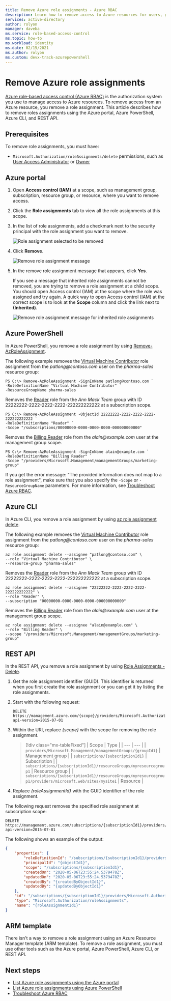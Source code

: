 ```yaml
---
title: Remove Azure role assignments - Azure RBAC
description: Learn how to remove access to Azure resources for users, groups, service principals, or managed identities using Azure portal, Azure PowerShell, Azure CLI, or REST API.
services: active-directory
author: rolyon
manager: daveba
ms.service: role-based-access-control
ms.topic: how-to
ms.workload: identity
ms.date: 02/15/2021
ms.author: rolyon 
ms.custom: devx-track-azurepowershell
---
```


# Remove Azure role assignments

[Azure role-based access control (Azure RBAC)](../../articles/role-based-access-control/overview.md) is the authorization system you use to manage access to Azure resources. To remove access from an Azure resource, you remove a role assignment. This article describes how to remove roles assignments using the Azure portal, Azure PowerShell, Azure CLI, and REST API.

## Prerequisites

To remove role assignments, you must have:

- `Microsoft.Authorization/roleAssignments/delete` permissions, such as [User Access Administrator](../../articles/role-based-access-control/built-in-roles.md#user-access-administrator) or [Owner](../../articles/role-based-access-control/built-in-roles.md#owner)

## Azure portal

1. Open **Access control (IAM)** at a scope, such as management group, subscription, resource group, or resource, where you want to remove access.

1. Click the **Role assignments** tab to view all the role assignments at this scope.

1. In the list of role assignments, add a checkmark next to the security principal with the role assignment you want to remove.

   ![Role assignment selected to be removed](./media/role-assignments-remove/rg-role-assignments-select.png)

1. Click **Remove**.

   ![Remove role assignment message](./media/role-assignments-remove/remove-role-assignment.png)

1. In the remove role assignment message that appears, click **Yes**.

    If you see a message that inherited role assignments cannot be removed, you are trying to remove a role assignment at a child scope. You should open Access control (IAM) at the scope where the role was assigned and try again. A quick way to open Access control (IAM) at the correct scope is to look at the **Scope** column and click the link next to **(Inherited)**.

   ![Remove role assignment message for inherited role assignments](./media/role-assignments-remove/remove-role-assignment-inherited.png)

## Azure PowerShell

In Azure PowerShell, you remove a role assignment by using [Remove-AzRoleAssignment](/powershell/module/az.resources/remove-azroleassignment).

The following example removes the [Virtual Machine Contributor](built-in-roles.md#virtual-machine-contributor) role assignment from the *patlong\@contoso.com* user on the *pharma-sales* resource group:

```azurepowershell
PS C:\> Remove-AzRoleAssignment -SignInName patlong@contoso.com `
-RoleDefinitionName "Virtual Machine Contributor" `
-ResourceGroupName pharma-sales
```

Removes the [Reader](built-in-roles.md#reader) role from the *Ann Mack Team* group with ID 22222222-2222-2222-2222-222222222222 at a subscription scope.

```azurepowershell
PS C:\> Remove-AzRoleAssignment -ObjectId 22222222-2222-2222-2222-222222222222 `
-RoleDefinitionName "Reader" `
-Scope "/subscriptions/00000000-0000-0000-0000-000000000000"
```

Removes the [Billing Reader](built-in-roles.md#billing-reader) role from the *alain\@example.com* user at the management group scope.

```azurepowershell
PS C:\> Remove-AzRoleAssignment -SignInName alain@example.com `
-RoleDefinitionName "Billing Reader" `
-Scope "/providers/Microsoft.Management/managementGroups/marketing-group"
```

If you get the error message: "The provided information does not map to a role assignment", make sure that you also specify the `-Scope` or `-ResourceGroupName` parameters. For more information, see [Troubleshoot Azure RBAC](troubleshooting.md#role-assignments-with-identity-not-found).

## Azure CLI

In Azure CLI, you remove a role assignment by using [az role assignment delete](/cli/azure/role/assignment#az_role_assignment_delete).

The following example removes the [Virtual Machine Contributor](built-in-roles.md#virtual-machine-contributor) role assignment from the *patlong\@contoso.com* user on the *pharma-sales* resource group:

```azurecli
az role assignment delete --assignee "patlong@contoso.com" \
--role "Virtual Machine Contributor" \
--resource-group "pharma-sales"
```

Removes the [Reader](built-in-roles.md#reader) role from the *Ann Mack Team* group with ID 22222222-2222-2222-2222-222222222222 at a subscription scope.

```azurecli
az role assignment delete --assignee "22222222-2222-2222-2222-222222222222" \
--role "Reader" \
--subscription "00000000-0000-0000-0000-000000000000"
```

Removes the [Billing Reader](built-in-roles.md#billing-reader) role from the *alain\@example.com* user at the management group scope.

```azurecli
az role assignment delete --assignee "alain@example.com" \
--role "Billing Reader" \
--scope "/providers/Microsoft.Management/managementGroups/marketing-group"
```

## REST API

In the REST API, you remove a role assignment by using [Role Assignments - Delete](/rest/api/authorization/roleassignments/delete).

1. Get the role assignment identifier (GUID). This identifier is returned when you first create the role assignment or you can get it by listing the role assignments.

1. Start with the following request:

    ```http
    DELETE https://management.azure.com/{scope}/providers/Microsoft.Authorization/roleAssignments/{roleAssignmentId}?api-version=2015-07-01
    ```

1. Within the URI, replace *{scope}* with the scope for removing the role assignment.

    > [!div class="mx-tableFixed"]
    > | Scope | Type |
    > | --- | --- |
    > | `providers/Microsoft.Management/managementGroups/{groupId1}` | Management group |
    > | `subscriptions/{subscriptionId1}` | Subscription |
    > | `subscriptions/{subscriptionId1}/resourceGroups/myresourcegroup1` | Resource group |
    > | `subscriptions/{subscriptionId1}/resourceGroups/myresourcegroup1/providers/microsoft.web/sites/mysite1` | Resource |

1. Replace *{roleAssignmentId}* with the GUID identifier of the role assignment.

The following request removes the specified role assignment at subscription scope:

```http
DELETE https://management.azure.com/subscriptions/{subscriptionId1}/providers/microsoft.authorization/roleassignments/{roleAssignmentId1}?api-version=2015-07-01
```

The following shows an example of the output:

```json
{
    "properties": {
        "roleDefinitionId": "/subscriptions/{subscriptionId1}/providers/Microsoft.Authorization/roleDefinitions/a795c7a0-d4a2-40c1-ae25-d81f01202912",
        "principalId": "{objectId1}",
        "scope": "/subscriptions/{subscriptionId1}",
        "createdOn": "2020-05-06T23:55:24.5379478Z",
        "updatedOn": "2020-05-06T23:55:24.5379478Z",
        "createdBy": "{createdByObjectId1}",
        "updatedBy": "{updatedByObjectId1}"
    },
    "id": "/subscriptions/{subscriptionId1}/providers/Microsoft.Authorization/roleAssignments/{roleAssignmentId1}",
    "type": "Microsoft.Authorization/roleAssignments",
    "name": "{roleAssignmentId1}"
}
```

## ARM template

There isn't a way to remove a role assignment using an Azure Resource Manager template (ARM template). To remove a role assignment, you must use other tools such as the Azure portal, Azure PowerShell, Azure CLI, or REST API.

## Next steps

- [List Azure role assignments using the Azure portal](role-assignments-list-portal.md)
- [List Azure role assignments using Azure PowerShell](role-assignments-list-powershell.md)
- [Troubleshoot Azure RBAC](troubleshooting.md)
